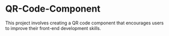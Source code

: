 # QR-Code-Component
This project involves creating a QR code component that encourages users to improve their front-end development skills.
